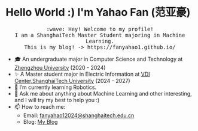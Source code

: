 # Hello World :) I'm Yahao Fan (范亚豪)

<p align="center">
  <samp>
    :wave: Hey! Welcome to my profile!
    <br>I am a ShanghaiTech Master Student majoring in Machine Learning.
    <br>This is my blog! -> https://fanyahao1.github.io/
  </samp>
<br>
</p>

- 🎓 An undergraduate major in Computer Science and Technology at <a href="https://www.zzu.edu.cn/">Zhengzhou University</a> (2020 - 2024)
- ✨ A Master student major in Electric Information at <a href="https://vdi.sist.shanghaitech.edu.cn/">VDI Center,ShanghaiTech University</a> (2024 - 2027)
- 🌱 I’m currently learning Robotics.
- 💬 Ask me about anything about Machine Learning and other interesting, and I will try my best to help you :)
- 📫 How to reach me: 
  - Email: fanyahao12024@shanghaitech.edu.cn
  - Blog: <a href="https://fanyahao1.github.io/">My Blog</a>
  

